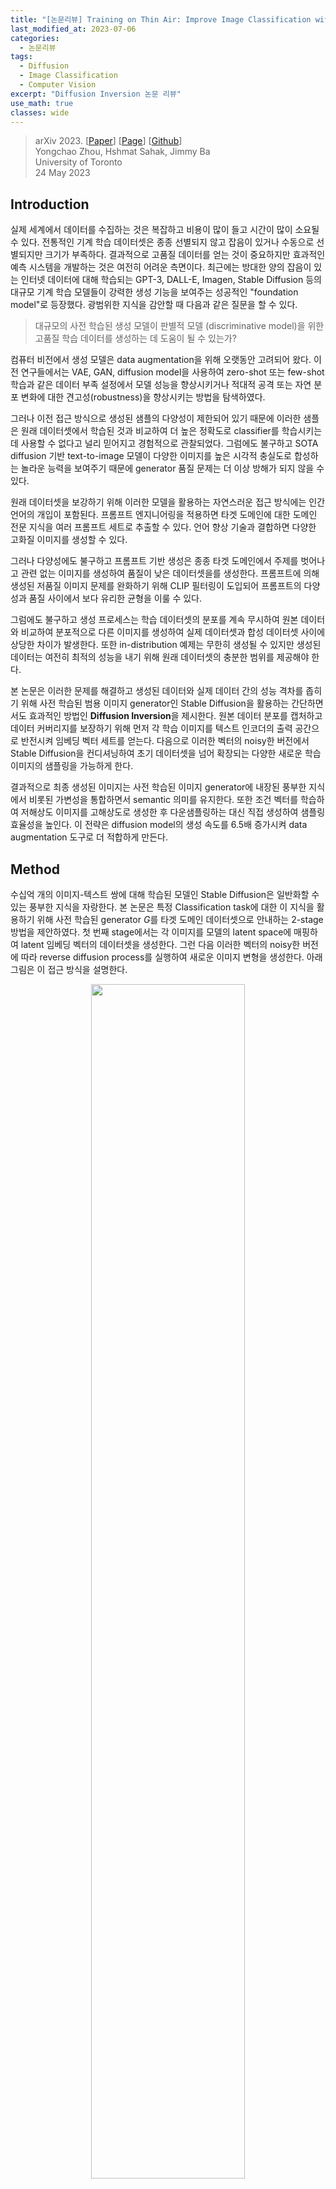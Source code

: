 ```yaml
---
title: "[논문리뷰] Training on Thin Air: Improve Image Classification with Generated Data (Diffusion Inversion)"
last_modified_at: 2023-07-06
categories:
  - 논문리뷰
tags:
  - Diffusion
  - Image Classification
  - Computer Vision
excerpt: "Diffusion Inversion 논문 리뷰"
use_math: true
classes: wide
---
```


> arXiv 2023. [[Paper](https://arxiv.org/abs/2305.15316)] [[Page](https://sites.google.com/view/diffusion-inversion)] [[Github](https://github.com/yongchao97/diffusion_inversion)]  
> Yongchao Zhou, Hshmat Sahak, Jimmy Ba  
> University of Toronto  
> 24 May 2023  

## Introduction
실제 세계에서 데이터를 수집하는 것은 복잡하고 비용이 많이 들고 시간이 많이 소요될 수 있다. 전통적인 기계 학습 데이터셋은 종종 선별되지 않고 잡음이 있거나 수동으로 선별되지만 크기가 부족하다. 결과적으로 고품질 데이터를 얻는 것이 중요하지만 효과적인 예측 시스템을 개발하는 것은 여전히 어려운 측면이다. 최근에는 방대한 양의 잡음이 있는 인터넷 데이터에 대해 학습되는 GPT-3, DALL-E, Imagen, Stable Diffusion 등의 대규모 기계 학습 모델들이 강력한 생성 기능을 보여주는 성공적인 "foundation model"로 등장했다. 광범위한 지식을 감안할 때 다음과 같은 질문을 할 수 있다. 

> 대규모의 사전 학습된 생성 모델이 판별적 모델 (discriminative model)을 위한 고품질 학습 데이터를 생성하는 데 도움이 될 수 있는가?

컴퓨터 비전에서 생성 모델은 data augmentation을 위해 오랫동안 고려되어 왔다. 이전 연구들에서는 VAE, GAN, diffusion model을 사용하여 zero-shot 또는 few-shot 학습과 같은 데이터 부족 설정에서 모델 성능을 향상시키거나 적대적 공격 또는 자연 분포 변화에 대한 견고성(robustness)을 향상시키는 방법을 탐색하였다.

그러나 이전 접근 방식으로 생성된 샘플의 다양성이 제한되어 있기 때문에 이러한 샘플은 원래 데이터셋에서 학습된 것과 비교하여 더 높은 정확도로 classifier를 학습시키는 데 사용할 수 없다고 널리 믿어지고 경험적으로 관찰되었다. 그럼에도 불구하고 SOTA diffusion 기반 text-to-image 모델이 다양한 이미지를 높은 시각적 충실도로 합성하는 놀라운 능력을 보여주기 때문에 generator 품질 문제는 더 이상 방해가 되지 않을 수 있다. 

원래 데이터셋을 보강하기 위해 이러한 모델을 활용하는 자연스러운 접근 방식에는 인간 언어의 개입이 포함된다. 프롬프트 엔지니어링을 적용하면 타겟 도메인에 대한 도메인 전문 지식을 여러 프롬프트 세트로 추출할 수 있다. 언어 향상 기술과 결합하면 다양한 고화질 이미지를 생성할 수 있다. 

그러나 다양성에도 불구하고 프롬프트 기반 생성은 종종 타겟 도메인에서 주제를 벗어나고 관련 없는 이미지를 생성하여 품질이 낮은 데이터셋을를 생성한다. 프롬프트에 의해 생성된 저품질 이미지 문제를 완화하기 위해 CLIP 필터링이 도입되어 프롬프트의 다양성과 품질 사이에서 보다 유리한 균형을 이룰 수 있다. 

그럼에도 불구하고 생성 프로세스는 학습 데이터셋의 분포를 계속 무시하여 원본 데이터와 비교하여 분포적으로 다른 이미지를 생성하여 실제 데이터셋과 합성 데이터셋 사이에 상당한 차이가 발생한다. 또한 in-distribution 예제는 무한히 생성될 수 있지만 생성된 데이터는 여전히 최적의 성능을 내기 위해 원래 데이터셋의 충분한 범위를 제공해야 한다.

본 논문은 이러한 문제를 해결하고 생성된 데이터와 실제 데이터 간의 성능 격차를 좁히기 위해 사전 학습된 범용 이미지 generator인 Stable Diffusion을 활용하는 간단하면서도 효과적인 방법인 **Diffusion Inversion**을 제시한다. 원본 데이터 분포를 캡처하고 데이터 커버리지를 보장하기 위해 먼저 각 학습 이미지를 텍스트 인코더의 출력 공간으로 반전시켜 임베딩 벡터 세트를 얻는다. 다음으로 이러한 벡터의 noisy한 버전에서 Stable Diffusion을 컨디셔닝하여 초기 데이터셋을 넘어 확장되는 다양한 새로운 학습 이미지의 샘플링을 가능하게 한다. 

결과적으로 최종 생성된 이미지는 사전 학습된 이미지 generator에 내장된 풍부한 지식에서 비롯된 가변성을 통합하면서 semantic 의미를 유지한다. 또한 조건 벡터를 학습하여 저해상도 이미지를 고해상도로 생성한 후 다운샘플링하는 대신 직접 생성하여 샘플링 효율성을 높인다. 이 전략은 diffusion model의 생성 속도를 6.5배 증가시켜 data augmentation 도구로 더 적합하게 만든다. 

## Method
수십억 개의 이미지-텍스트 쌍에 대해 학습된 모델인 Stable Diffusion은 일반화할 수 있는 풍부한 지식을 자랑한다. 본 논문은 특정 Classification task에 대한 이 지식을 활용하기 위해 사전 학습된 generator $G$를 타겟 도메인 데이터셋으로 안내하는 2-stage 방법을 제안하였다. 첫 번째 stage에서는 각 이미지를 모델의 latent space에 매핑하여 latent 임베딩 벡터의 데이터셋을 생성한다. 그런 다음 이러한 벡터의 noisy한 버전에 따라 reverse diffusion process를 실행하여 새로운 이미지 변형을 생성한다. 아래 그림은 이 접근 방식을 설명한다.

<center><img src='{{"/assets/img/diffusion-inversion/diffusion-inversion-fig1a.webp" | relative_url}}' width="70%"></center>

### 1. Stage 1 - Embedding Learning
#### Stable Diffusion
Stable Diffusion은 [Latent Diffusion Model(LDM)](https://kimjy99.github.io/논문리뷰/ldm)의 한 유형이다. LDM은 오토인코더의 latent space에서 작동하며 두 가지 주요 구성 요소가 있다. 

첫째, 오토인코더는 KL-divergence loss 또는 vector quantization의 정규화를 사용하여 reconstruction loss를 최소화하기 위해 큰 이미지 데이터셋에서 사전 학습된다. 이를 통해 인코더 $\mathcal{E}$는 이미지 $$x \in \mathcal{D}_x$$를 latent code $z = \mathcal{E}(x)$로 매핑할 수 있으며, 디코더 $\mathcal{D}$는 이러한 잠재 코드를 $\mathcal{D}(\mathcal{E}(x)) \approx x$가 되는 이미지로 다시 변환할 수 있다.

둘째, 클래스 레이블, segmentation mask, 텍스트 토큰 등의 선택적 조건부 정보를 통합하여 파생된 latent space에서 denoising 목적 함수를 최소화하도록 diffusion model을 학습한다.

$$
\begin{equation}
L_\textrm{LDM} := \mathbb{E}_{z \sim \mathcal{E} (x), y, \epsilon \sim \mathcal{N}(0, 1), t} [\| \epsilon - \epsilon_\theta (z_t, t, c_\theta (y)) \|_2^2]
\end{equation}
$$

여기서 $t$는 timestep을 나타내고, $z_t$는 시간 $t$에서의 latent noise, $\epsilon$은 스케일링되지 않은 noise 샘플, $\epsilon_\theta$는 denoising network, $c_\theta (y)$는 입력 $y$를 벡터에 매핑하는 모델 매핑이다. Inference 과정에서 임의의 noise 벡터를 컨디셔닝 벡터로 반복적으로 denoising하여 새로운 이미지 latent $z_0$를 생성하고, latent code를 사전 학습된 디코더 $x' = \mathcal{D} (z_0)$를 사용하여 이미지로 변환한다.

#### Diffusion Inversion
<center><img src='{{"/assets/img/diffusion-inversion/diffusion-inversion-fig2.webp" | relative_url}}' width="70%"></center>
<br>
이전 연구들에서는 이미지를 텍스트 인코더 $c_\theta$의 입력 토큰으로 다시 반전시키려고 시도했다. 그러나 이 접근 방식은 텍스트 modality의 표현력에 의해 제한되고 모델의 원래 출력 도메인으로 제한된다. 이 한계를 극복하기 위해 $c_\theta$를 ID 매핑으로 취급하고 LDM loss를 최소화하여 실제 데이터셋의 각 이미지 latent $z$에 대한 조건 벡터 $c$를 직접 최적화한다. 

$$
\begin{equation}
c_\ast = \underset{c}{\arg \min} \mathbb{E}_{\epsilon \sim \mathcal{N}(0,1), t} [\| \epsilon - \epsilon_\theta (z_t, t, c) \|_2^2]
\end{equation}
$$

최적화 프로세스 전반에 걸쳐 원래 LDM 모델의 학습 체계를 유지하고 denoising model $\epsilon_\theta$를 변경하지 않고 유지하여 사전 학습 지식을 최적으로 유지한다. 또한 고해상도 이미지를 생성한 후 다운샘플링하는 대신 타겟 해상도 이미지를 생성하도록 맞춤화된 조건 벡터를 학습하여 샘플링 효율성을 개선하고, 이를 통해 전체 생성 시간을 상당히 단축한다. 

### 2. Stage 2 - Sampling
#### Classifier-free Guidance
Classifier-free guidance는 가중치 파라미터 $w \in \mathbb{R}$을 사용하여 Stable Diffusion, GLIDE, Imagen과 같은 대규모 모델에서 일반적으로 사용되는 클래스 조건 diffusion model에서 샘플 품질과 다양성의 균형을 맞춘다. 샘플 생성 중에 조건부 diffusion model $\epsilon_\theta (z_t, t, c)$와 unconditional model $\epsilon_\theta (z_t, t)$가 모두 평가된다. Stable Diffusion에서 컨디셔닝 벡터는 

$$
\begin{equation}
\hat{\epsilon} = (1 + w) \epsilon_\theta (z_t, t, c) - w \epsilon_\theta (z_t, t)
\end{equation}
$$

로 주어진 각 denoising step에서의 모델 출력과 함께 빈 문자열에 대한 텍스트 인코더의 출력에 의해 결정된다. 그러나 조건 입력으로 빈 문자열을 사용하는 것은 데이터 분포가 학습 분포에서 크게 벗어날 때, 특히 이미지 해상도가 다를 때 타겟 도메인에 대해 비효율적이다. 이 분포 이동을 해결하기 위해 unconditional model에 대한 클래스 조건 입력으로 모든 학습된 벡터의 평균 임베딩을 대신 활용한다.

#### Sample Diversity
샘플 다양성은 합성 데이터에 대한 다운스트림 classifier를 학습시키는 데 중요하다. 이를 위해 다양한 classifier-free guidance scale을 사용하고 다양한 랜덤 노이즈로 denoising process를 시작하여 뚜렷한 이미지 변형을 생성한다. 또한 Gaussian noise pertubation과 latent interpolation이라는 두 가지 컨디셔닝 벡터 섭동 방법을 사용할 수 있다. 

Gaussian 방식에서는 Gaussian noise를 컨디셔닝 벡터에 추가하여 새로운 벡터 

$$
\begin{equation}
\hat{c} = c + \lambda \epsilon, \quad \epsilon \sim \mathcal{N} (0, 1)
\end{equation}
$$

를 생성한다. 여기서 $\lambda$는 섭동 강도를 나타낸다. 

Latent interpolation 방식에서는 두 컨디셔닝 벡터 $c_1$과 $c_2$ 사이를 선형 보간하여 새 벡터를 생성한다.

$$
\begin{equation}
\hat{c} = \alpha c_1 + (1 - \alpha) c_2
\end{equation}
$$

## Experimental Results
- 데이터셋
  - CIFAR10/100, STL10, ImageNette
  - MedMNISTv2 (PathMNIST, BloodMNIST, DermaMNIST), EuroSAT

전체 런타임, 즉 임베딩 학습과 샘플링에 소요되는 시간은 아래 그래프와 같다.

<center><img src='{{"/assets/img/diffusion-inversion/diffusion-inversion-fig4.webp" | relative_url}}' width="40%"></center>

### 1. Generator Quality and Data Size Matter
다음은 generator의 품질을 비교한 그래프이다.

<center><img src='{{"/assets/img/diffusion-inversion/diffusion-inversion-fig5.webp" | relative_url}}' width="65%"></center>
<br>
다음은 실제 데이터 포인트 수에 따른 성능을 나타낸 그래프이다.

<center><img src='{{"/assets/img/diffusion-inversion/diffusion-inversion-fig6.webp" | relative_url}}' width="80%"></center>
<br>
다음은 다양한 해상도에서 오토인코딩된 이미지로 학습된 ResNet18의 성능을 비교한 표이다. 

<center><img src='{{"/assets/img/diffusion-inversion/diffusion-inversion-table1.webp" | relative_url}}' width="40%"></center>
<br>
가장 높은 해상도인 512도 원본 이미지로 학습한 것보다 성능이 좋지 못하다. 이는 오토인코딩 중 상당한 정보 손실이 있거나 재구성된 이미지와 실제 이미지 사이의 분포 이동이 있음을 뜻한다. 

다음은 생성된 데이터의 수에 따른 정확도를 나타낸 그래프이다.

<center><img src='{{"/assets/img/diffusion-inversion/diffusion-inversion-fig1b.webp" | relative_url}}' width="37%"></center>

### 2. Data Distribution and Data Coverage Matter
다음은 Language Enhancement with Clip Filtering (LECF)과 비교한 표와 그래프이다.

<center><img src='{{"/assets/img/diffusion-inversion/diffusion-inversion-table2.webp" | relative_url}}' width="43%"></center>
<br>
<center><img src='{{"/assets/img/diffusion-inversion/diffusion-inversion-fig7b.webp" | relative_url}}' width="40%"></center>
<br>
다음은 EuroSAT 데이터셋으로 few-shot learning 성능을 평가한 것이다. 

<center><img src='{{"/assets/img/diffusion-inversion/diffusion-inversion-fig7a.webp" | relative_url}}' width="40%"></center>
<br>
다음은 LAION-5B에서의 KNN 검색 성능을 비교한 표이다.

<center><img src='{{"/assets/img/diffusion-inversion/diffusion-inversion-table3.webp" | relative_url}}' width="45%"></center>
<br>
다음은 다양한 데이터셋에 대하여 Diffusion Inversion으로 합성한 이미지들이다. 

<center><img src='{{"/assets/img/diffusion-inversion/diffusion-inversion-fig3.webp" | relative_url}}' width="100%"></center>

### 3. Evaluation on Various Architectures
다음은 다양한 classifier 아키텍처에 대한 평가 결과이다.

<center><img src='{{"/assets/img/diffusion-inversion/diffusion-inversion-fig7c.webp" | relative_url}}' width="65%"></center>

### 4. Comparison against Image Data Augmentation Methods
다음은 다양한 data augmentation 방법을 사용하였을 때의 정확도를 비교한 표이다. 

<center><img src='{{"/assets/img/diffusion-inversion/diffusion-inversion-table4.webp" | relative_url}}' width="85%"></center>

## Quantitative Analysis
다음은 classifier-free guidance 강도와 학습 step에 따른 정확도를 나타낸 그래프이다.

<center><img src='{{"/assets/img/diffusion-inversion/diffusion-inversion-fig8a.webp" | relative_url}}' width="40%"></center>
<br>
다음은 inference step과 unconditional embedding에 따른 정확도를 나타낸 그래프이다.

<center><img src='{{"/assets/img/diffusion-inversion/diffusion-inversion-fig8b.webp" | relative_url}}' width="40%"></center>
<br>
다음은 Gaussian noise 강도와 데이터 생성 수에 따른 정확도를 나타낸 그래프이다.

<center><img src='{{"/assets/img/diffusion-inversion/diffusion-inversion-fig8c.webp" | relative_url}}' width="40%"></center>
<br>
다음은 latent interpolation 강도와 데이터 생성 수 따른 정확도를 나타낸 그래프이다.

<center><img src='{{"/assets/img/diffusion-inversion/diffusion-inversion-fig8d.webp" | relative_url}}' width="40%"></center>
<br>
다음은 interpolation 강도에 따른 영향을 나타낸 표이다. 

<center><img src='{{"/assets/img/diffusion-inversion/diffusion-inversion-table5.webp" | relative_url}}' width="40%"></center>
<br>
다음은 두 임베딩 벡터를 다양한 interpolation 강도 $\alpha$로 보간하여 생성한 이미지의 예시이다. ($\alpha$는 왼쪽부터 0.0, 0.1, 0.2, 0.3, 0.5, 0.7, 0.8, 0.9, 1.0)

<center><img src='{{"/assets/img/diffusion-inversion/diffusion-inversion-fig9.webp" | relative_url}}' width="100%"></center>

## Limitations
ImageNet과 같은 대규모 데이터셋으로 확장하면 상당한 스토리지 요구량과 Stable Diffusion의 비효율적인 샘플링으로 인해 문제가 발생한다. 